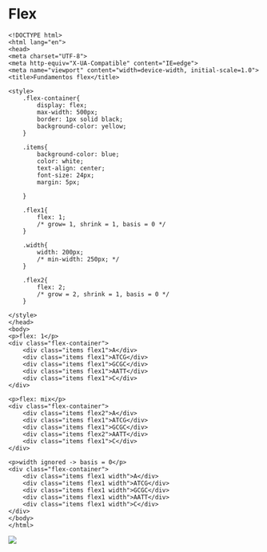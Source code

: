 # Flex

    <!DOCTYPE html>
    <html lang="en">
    <head>
    <meta charset="UTF-8">
    <meta http-equiv="X-UA-Compatible" content="IE=edge">
    <meta name="viewport" content="width=device-width, initial-scale=1.0">
    <title>Fundamentos flex</title>

    <style>
        .flex-container{
            display: flex;
            max-width: 500px;
            border: 1px solid black;
            background-color: yellow;
        }

        .items{
            background-color: blue;
            color: white;
            text-align: center;
            font-size: 24px;
            margin: 5px;

        }

        .flex1{
            flex: 1;
            /* grow= 1, shrink = 1, basis = 0 */
        }

        .width{
            width: 200px;
            /* min-width: 250px; */
        }

        .flex2{
            flex: 2;
            /* grow = 2, shrink = 1, basis = 0 */
        }

    </style>
    </head>
    <body>
    <p>flex: 1</p>
    <div class="flex-container">
        <div class="items flex1">A</div>
        <div class="items flex1">ATCG</div>
        <div class="items flex1">GCGC</div>
        <div class="items flex1">AATT</div>
        <div class="items flex1">C</div>
    </div>

    <p>flex: mix</p>
    <div class="flex-container">
        <div class="items flex2">A</div>
        <div class="items flex1">ATCG</div>
        <div class="items flex1">GCGC</div>
        <div class="items flex2">AATT</div>
        <div class="items flex1">C</div>
    </div>

    <p>width ignored -> basis = 0</p>
    <div class="flex-container">
        <div class="items flex1 width">A</div>
        <div class="items flex1 width">ATCG</div>
        <div class="items flex1 width">GCGC</div>
        <div class="items flex1 width">AATT</div>
        <div class="items flex1 width">C</div>
    </div>
    </body>
    </html>
    
![](https://imgur.com/3HDi7wB.jpg)

